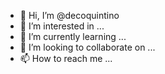 - 👋 Hi, I’m @decoquintino
- 👀 I’m interested in ...
- 🌱 I’m currently learning ...
- 💞️ I’m looking to collaborate on ...
- 📫 How to reach me ...

<!---
decoquintino/decoquintino is a ✨ special ✨ repository because its `README.md` (this file) appears on your GitHub profile.
You can click the Preview link to take a look at your changes.
--->
